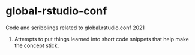 # global-rstudio-conf
Code and scribblings related to global.rstudio.conf 2021

1. Attempts to put things learned into short code snippets that
   help make the concept stick.
